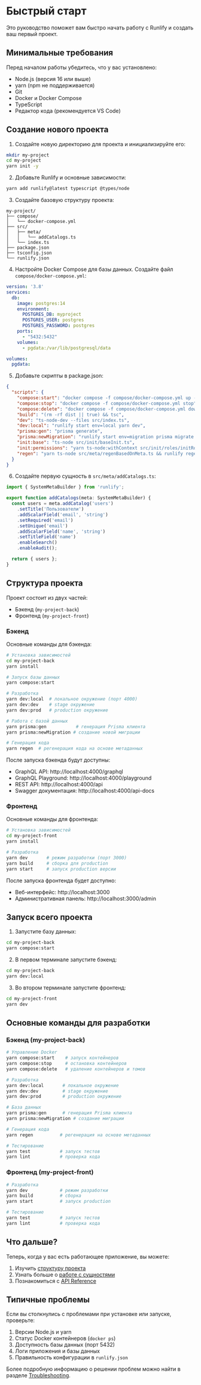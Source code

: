 # Быстрый старт

Это руководство поможет вам быстро начать работу с Runlify и создать ваш первый проект.

## Минимальные требования

Перед началом работы убедитесь, что у вас установлено:

- Node.js (версия 16 или выше)
- yarn (npm не поддерживается)
- Git
- Docker и Docker Compose
- TypeScript
- Редактор кода (рекомендуется VS Code)

## Создание нового проекта

1. Создайте новую директорию для проекта и инициализируйте его:

```bash
mkdir my-project
cd my-project
yarn init -y
```

2. Добавьте Runlify и основные зависимости:

```bash
yarn add runlify@latest typescript @types/node
```

3. Создайте базовую структуру проекта:

```
my-project/
├── compose/
│   └── docker-compose.yml
├── src/
│   ├── meta/
│   │   └── addCatalogs.ts
│   └── index.ts
├── package.json
├── tsconfig.json
└── runlify.json
```

4. Настройте Docker Compose для базы данных. Создайте файл `compose/docker-compose.yml`:

```yaml
version: '3.8'
services:
  db:
    image: postgres:14
    environment:
      POSTGRES_DB: myproject
      POSTGRES_USER: postgres
      POSTGRES_PASSWORD: postgres
    ports:
      - "5432:5432"
    volumes:
      - pgdata:/var/lib/postgresql/data

volumes:
  pgdata:
```

5. Добавьте скрипты в package.json:

```json
{
  "scripts": {
    "compose:start": "docker compose -f compose/docker-compose.yml up -d",
    "compose:stop": "docker compose -f compose/docker-compose.yml stop",
    "compose:delete": "docker compose -f compose/docker-compose.yml down --volumes",
    "build": "(rm -rf dist || true) && tsc",
    "dev": "ts-node-dev --files src/index.ts",
    "dev:local": "runlify start env=local yarn dev",
    "prisma:gen": "prisma generate",
    "prisma:newMigration": "runlify start env=migration prisma migrate dev --preview-feature",
    "init:base": "ts-node src/init/baseInit.ts",
    "init:permissions": "yarn ts-node:withContext src/init/roles/initRolesWithPermissions.ts",
    "regen": "yarn ts-node src/meta/regenBasedOnMeta.ts && runlify regen"
  }
}
```

6. Создайте первую сущность в `src/meta/addCatalogs.ts`:

```typescript
import { SystemMetaBuilder } from 'runlify';

export function addCatalogs(meta: SystemMetaBuilder) {
  const users = meta.addCatalog('users')
    .setTitle('Пользователи')
    .addScalarField('email', 'string')
    .setRequired('email')
    .setUnique('email')
    .addScalarField('name', 'string')
    .setTitleField('name')
    .enableSearch()
    .enableAudit();

  return { users };
}
```

## Структура проекта

Проект состоит из двух частей:
- Бэкенд (`my-project-back`)
- Фронтенд (`my-project-front`)

### Бэкенд

Основные команды для бэкенда:

```bash
# Установка зависимостей
cd my-project-back
yarn install

# Запуск базы данных
yarn compose:start

# Разработка
yarn dev:local  # локальное окружение (порт 4000)
yarn dev:dev    # stage окружение
yarn dev:prod   # production окружение

# Работа с базой данных
yarn prisma:gen           # генерация Prisma клиента
yarn prisma:newMigration # создание новой миграции

# Генерация кода
yarn regen  # регенерация кода на основе метаданных
```

После запуска бэкенда будут доступны:
- GraphQL API: http://localhost:4000/graphql
- GraphQL Playground: http://localhost:4000/playground
- REST API: http://localhost:4000/api
- Swagger документация: http://localhost:4000/api-docs

### Фронтенд

Основные команды для фронтенда:

```bash
# Установка зависимостей
cd my-project-front
yarn install

# Разработка
yarn dev       # режим разработки (порт 3000)
yarn build     # сборка для production
yarn start     # запуск production версии
```

После запуска фронтенда будет доступно:
- Веб-интерфейс: http://localhost:3000
- Административная панель: http://localhost:3000/admin

## Запуск всего проекта

1. Запустите базу данных:
```bash
cd my-project-back
yarn compose:start
```

2. В первом терминале запустите бэкенд:
```bash
cd my-project-back
yarn dev:local
```

3. Во втором терминале запустите фронтенд:
```bash
cd my-project-front
yarn dev
```

## Основные команды для разработки

### Бэкенд (my-project-back)

```bash
# Управление Docker
yarn compose:start    # запуск контейнеров
yarn compose:stop     # остановка контейнеров
yarn compose:delete   # удаление контейнеров и томов

# Разработка
yarn dev:local       # локальное окружение
yarn dev:dev         # stage окружение
yarn dev:prod        # production окружение

# База данных
yarn prisma:gen      # генерация Prisma клиента
yarn prisma:newMigration # создание миграции

# Генерация кода
yarn regen          # регенерация на основе метаданных

# Тестирование
yarn test           # запуск тестов
yarn lint           # проверка кода
```

### Фронтенд (my-project-front)

```bash
# Разработка
yarn dev            # режим разработки
yarn build          # сборка
yarn start          # запуск production

# Тестирование
yarn test           # запуск тестов
yarn lint           # проверка кода
```

## Что дальше?

Теперь, когда у вас есть работающее приложение, вы можете:

1. Изучить [структуру проекта](./04-project-structure.md)
2. Узнать больше о [работе с сущностями](./05-code-generation-guide.md)
3. Познакомиться с [API Reference](./06-api-reference.md)

## Типичные проблемы

Если вы столкнулись с проблемами при установке или запуске, проверьте:

1. Версии Node.js и yarn
2. Статус Docker контейнеров (`docker ps`)
3. Доступность базы данных (порт 5432)
4. Логи приложения и базы данных
5. Правильность конфигурации в `runlify.json`

Более подробную информацию о решении проблем можно найти в разделе [Troubleshooting](./09-troubleshooting.md). 